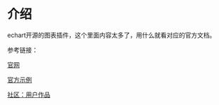 # 介绍

echart开源的图表插件，这个里面内容太多了，用什么就看对应的官方文档。

参考链接：

[官网](https://echarts.apache.org/zh/index.html)

[官方示例](https://echarts.apache.org/examples/zh/)

[社区：用户作品](https://www.makeapie.com/explore.html)